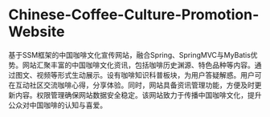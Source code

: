 # Chinese-Coffee-Culture-Promotion-Website
基于SSM框架的中国咖啡文化宣传网站，融合Spring、SpringMVC与MyBatis优势。网站汇聚丰富的中国咖啡文化资讯，包括咖啡历史渊源、特色品种等内容。通过图文、视频等形式生动展示。设有咖啡知识科普板块，为用户答疑解惑。用户可在互动社区交流咖啡心得，分享体验。同时，网站具备资讯管理功能，方便及时更新内容。权限管理确保网站数据安全稳定。该网站致力于传播中国咖啡文化，提升公众对中国咖啡的认知与喜爱。
